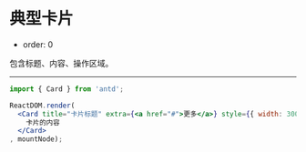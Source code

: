 # 典型卡片

- order: 0

包含标题、内容、操作区域。

---

````jsx
import { Card } from 'antd';

ReactDOM.render(
  <Card title="卡片标题" extra={<a href="#">更多</a>} style={{ width: 300 }}>
    卡片的内容
  </Card>
, mountNode);
````
